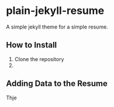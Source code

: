 # plain-jekyll-resume
A simple jekyll theme for a simple resume.

## How to Install

1. Clone the repository
2. 

## Adding Data to the Resume
Thje 